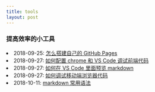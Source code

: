 ```yaml
---
title: tools
layout: post
---
```

### 提高效率的小工具
<li>2018-09-25: <a href="/2018/09/25/github-pages.html">怎么搭建自己的 GitHub Pages</a></li>

<li>2018-09-27: <a href="/2018/09/27/tools-vscode-debug.html">如何配置 chrome 和 VS Code 调试前端代码</a></li>

<li>2018-09-27: <a href="/2018/10/01/tools-markdown-preview.html">如何在 VS Code 里面预览 markdown</a></li>

<li>2018-09-27: <a href="/2018/10/01/tools-mobile-browser-debug.html">如何调试移动端浏览器代码</a></li>

<li>2018-10-11: <a href="/2018/10/11/tools-markdonw-syntax.html">markdown 常用语法</a></li>